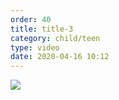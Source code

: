 ```yaml
---
order: 40
title: title-3
category: child/teen
type: video
date: 2020-04-16 10:12
---
```


[![](../../static/images/negotiation-cover.webp)](../../static/videos/negotiation.mp4)